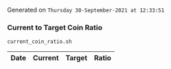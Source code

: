 Generated on `Thursday 30-September-2021 at 12:33:51`

### Current to Target Coin Ratio
`current_coin_ratio.sh`

Date|Current|Target|Ratio
---|---|---|---
